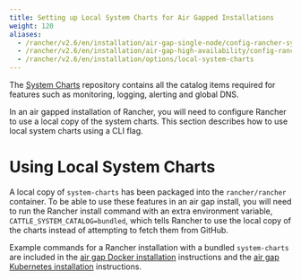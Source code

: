 ```yaml
---
title: Setting up Local System Charts for Air Gapped Installations
weight: 120
aliases:
  - /rancher/v2.6/en/installation/air-gap-single-node/config-rancher-system-charts/_index.md
  - /rancher/v2.6/en/installation/air-gap-high-availability/config-rancher-system-charts/_index.md
  - /rancher/v2.6/en/installation/options/local-system-charts
---
```


The [System Charts](https://github.com/rancher/system-charts) repository contains all the catalog items required for features such as monitoring, logging, alerting and global DNS.

In an air gapped installation of Rancher, you will need to configure Rancher to use a local copy of the system charts. This section describes how to use local system charts using a CLI flag.

# Using Local System Charts

A local copy of `system-charts` has been packaged into the `rancher/rancher` container. To be able to use these features in an air gap install, you will need to run the Rancher install command with an extra environment variable, `CATTLE_SYSTEM_CATALOG=bundled`, which tells Rancher to use the local copy of the charts instead of attempting to fetch them from GitHub.

Example commands for a Rancher installation with a bundled `system-charts` are included in the [air gap Docker installation]({{<baseurl>}}/rancher/v2.6/en/installation/air-gap-single-node/install-rancher) instructions and the [air gap Kubernetes installation]({{<baseurl>}}/rancher/v2.6/en/installation/air-gap-high-availability/install-rancher/) instructions.

